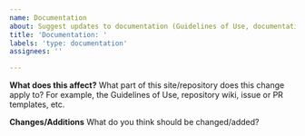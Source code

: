```yaml
---
name: Documentation
about: Suggest updates to documentation (Guidelines of Use, documentation page, etc.)
title: 'Documentation: '
labels: 'type: documentation'
assignees: ''

---
```


**What does this affect?**
What part of this site/repository does this change apply to? For example, the Guidelines of Use, repository wiki, issue or PR templates, etc.

**Changes/Additions**
What do you think should be changed/added?